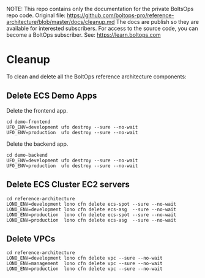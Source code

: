 <!-- note marker start -->
NOTE: This repo contains only the documentation for the private BoltsOps repo code.
Original file: https://github.com/boltops-pro/reference-architecture/blob/master/docs/cleanup.md
The docs are publish so they are available for interested subscribers.
For access to the source code, you can become a BoltOps subscriber.
See: https://learn.boltops.com

<!-- note marker end -->

# Cleanup

To clean and delete all the BoltOps reference architecture components:

## Delete ECS Demo Apps

Delete the frontend app.

    cd demo-frontend
    UFO_ENV=development ufo destroy --sure --no-wait
    UFO_ENV=production  ufo destroy --sure --no-wait

Delete the backend app.

    cd demo-backend
    UFO_ENV=development ufo destroy --sure --no-wait
    UFO_ENV=production  ufo destroy --sure --no-wait

## Delete ECS Cluster EC2 servers

    cd reference-architecture
    LONO_ENV=development lono cfn delete ecs-spot --sure --no-wait
    LONO_ENV=development lono cfn delete ecs-asg  --sure --no-wait
    LONO_ENV=production  lono cfn delete ecs-spot --sure --no-wait
    LONO_ENV=production  lono cfn delete ecs-asg  --sure --no-wait

## Delete VPCs

    cd reference-architecture
    LONO_ENV=development lono cfn delete vpc --sure --no-wait
    LONO_ENV=management  lono cfn delete vpc --sure --no-wait
    LONO_ENV=production  lono cfn delete vpc --sure --no-wait
